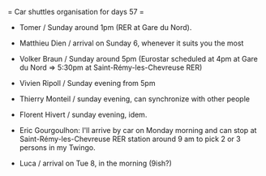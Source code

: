 = Car shuttles organisation for days 57 =


 * Tomer / Sunday around 1pm (RER at Gare du Nord).
 * Matthieu Dien / arrival on Sunday 6, whenever it suits you the most
 * Volker Braun / Sunday around 5pm (Eurostar scheduled at 4pm at Gare du Nord => 5:30pm at Saint-Rémy-les-Chevreuse RER)
 * Vivien Ripoll / Sunday evening from 5pm
 * Thierry Monteil / sunday evening, can synchronize with other people
 * Florent Hivert / sunday evening, idem.

 * Eric Gourgoulhon: I'll arrive by car on Monday morning and can stop at Saint-Rémy-les-Chevreuse RER station around 9 am to pick 2 or 3 persons in my Twingo.

 * Luca / arrival on Tue 8, in the morning (9ish?)
